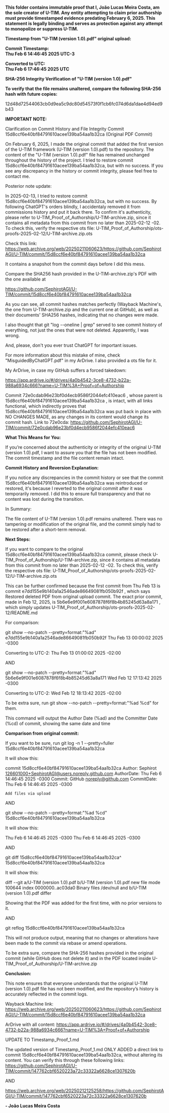 **This folder contains immutable proof that I, João Lucas Meira Costa, am the sole creator of U-TIM.
Any entity attempting to claim prior authorship must provide timestamped evidence predating February 6, 2025.
This statement is legally binding and serves as protection against any attempt to monopolize or suppress U-TIM.**

**Timestamp from "U-TIM (version 1.0).pdf" original upload:**

**Commit Timestamp:**  
**Thu Feb 6 14:46:45 2025 UTC-3**

**Converted to UTC:**  
**Thu Feb 6 17:46:45 2025 UTC**

**SHA-256 Integrity Verification of "U-TIM (version 1.0).pdf"**

**To verify that the file remains unaltered, compare the following SHA-256 hash with future copies:**

12d48d72544063cb0d9ea5c9dc80d54573f0f1cb6fc074d6da1dae4d94ed9b43

**IMPORTANT NOTE:** 

Clarification on Commit History and File Integrity
Commit 15d8ccf6e40bf84791610acee139ba54aa1b32ca (Original PDF Commit)

  On February 6, 2025, I made the original commit that added the first version of the U-TIM framework (U-TIM (version 1.0).pdf) to the repository.
  The content of the "U-TIM (version 1.0).pdf" file has remained unchanged throughout the history of the project.
  I tried to restore commit 15d8ccf6e40bf84791610acee139ba54aa1b32ca, but with no success. If you see any discrepancy in the history or commit integrity, please feel free to contact me.

  Posterior note update:

In 2025-02-13, I tried to restore commit 15d8ccf6e40bf84791610acee139ba54aa1b32ca, but with no success. By following ChatGPT's orders blindly, I accidentaly removed it from commissions history and put it back there. To confirm it's authenticity, please refer to U-TIM_Proof_of_Authorship/U-TIM-archive.zip, since it contains all metadata from this commit from no later than 2025-02-12 -02. To check this, verify the respective ots file: U-TIM_Proof_of_Authorship/ots-proofs-2025-02-12/U-TIM-archive.zip.ots

Check this link: https://web.archive.org/web/20250211060623/https://github.com/SephirotAGI/U-TIM/commit/15d8ccf6e40bf84791610acee139ba54aa1b32ca

It contains a snapshot from the commit days before I did this mess.

Compare the SHA256 hash provided in the U-TIM-archive.zip's PDF with the one available at

https://github.com/SephirotAGI/U-TIM/commit/15d8ccf6e40bf84791610acee139ba54aa1b32ca

As you can see, all commit hashes matches perfectly (Wayback Machine's, the one from U-TIM-archive.zip and the current one at GitHub), as well as their documents' SHA256 hashes, indicating that no changes were made.

I also thought that git "log --oneline | grep" served to see commit history of everything, not just the ones that were not deleted. Apparently, I was wrong.

And, please, don't you ever trust ChatGPT for important issues.

For more information about this mistake of mine, check "MisguidedByChatGPT.pdf" in my ArDrive. I also provided a ots file for it.

My ArDrive, in case my GitHub suffers a forced takedown:

https://app.ardrive.io/#/drives/4a0b4542-3ce8-4732-b22a-988a6934c666?name=U-TIM%3A+Proof+of+Authorship

Commit 72e0cdab96e23bf0d4ecb9586f2044efc410eac6 , whose parent is 15d8ccf6e40bf84791610acee139ba54aa1b32ca , is intact, with all links functional, which indirectly proves that 15d8ccf6e40bf84791610acee139ba54aa1b32ca was put back in place with NO CHANGES MADE, as any changes in its content would change its commit hash. Link to 72e0cda: https://github.com/SephirotAGI/U-TIM/commit/72e0cdab96e23bf0d4ecb9586f2044efc410eac6

**What This Means for You:**

  If you’re concerned about the authenticity or integrity of the original U-TIM (version 1.0).pdf, I want to assure you that the file has not been modified. The commit timestamp and the file content remain intact.

**Commit History and Reversion Explanation:**

If you notice any discrepancies in the commit history or see that the commit 15d8ccf6e40bf84791610acee139ba54aa1b32ca was reintroduced or restored, it's because I reverted to the original commit after it was temporarily removed. I did this to ensure full transparency and that no content was lost during the transition.

In Summary:

  The file content of U-TIM (version 1.0).pdf remains unaltered.
  There was no tampering or modification of the original file, and the commit simply had to be restored after a short-term removal.

**Next Steps:**

If you want to compare to the original 15d8ccf6e40bf84791610acee139ba54aa1b32ca commit, please check U-TIM_Proof_of_Authorship/U-TIM-archive.zip, since it contains all metadata from this commit from no later than 2025-02-12 -02. To check this, verify the respective ots file: U-TIM_Proof_of_Authorship/ots-proofs-2025-02-12/U-TIM-archive.zip.ots

This can be further confirmed because the first commit from Thu Feb 13 is commit e7dd155e9b140a1a2546ade86649081fb050b92f , which says Restored deleted PDF from original upload commit. The exact prior commit, made  in  Feb 12, 2025, is 5b6e6e9f001e6087878f6f8b4b85245d63a8a171 , which simply updates U-TIM_Proof_of_Authorship/ots-proofs-2025-02-12/README.md

For comparison:

git show --no-patch --pretty=format:"%ad" e7dd155e9b140a1a2546ade86649081fb050b92f
Thu Feb 13 00:00:02 2025 -0300

Converting to UTC-2: Thu Feb 13 01:00:02 2025 -02:00

AND

git show --no-patch --pretty=format:"%ad" 5b6e6e9f001e6087878f6f8b4b85245d63a8a171
Wed Feb 12 17:13:42 2025 -0300

Converting to UTC-2: Wed Feb 12 18:13:42 2025 -02:00

To be extra sure, run git show --no-patch --pretty=format:"%ad %cd" <commit-hash> for them.

This command will output the Author Date (%ad) and the Committer Date (%cd) of commit, showing the same date and time


**Comparison from original commit:**

If you want to be sure, run git log -n 1 --pretty=fuller 15d8ccf6e40bf84791610acee139ba54aa1b32ca

It will show this:

commit 15d8ccf6e40bf84791610acee139ba54aa1b32ca
Author:     Sephirot <126601000+SephirotAGI@users.noreply.github.com>
AuthorDate: Thu Feb 6 14:46:45 2025 -0300
Commit:     GitHub <noreply@github.com>
CommitDate: Thu Feb 6 14:46:45 2025 -0300

    Add files via upload

AND

git show --no-patch --pretty=format:"%ad %cd" 15d8ccf6e40bf84791610acee139ba54aa1b32ca

It will show this:

Thu Feb 6 14:46:45 2025 -0300 Thu Feb 6 14:46:45 2025 -0300

AND 

git diff 15d8ccf6e40bf84791610acee139ba54aa1b32ca^ 15d8ccf6e40bf84791610acee139ba54aa1b32ca

It will show this:

diff --git a/U-TIM (version 1.0).pdf b/U-TIM (version 1.0).pdf
new file mode 100644
index 0000000..ac03da0
Binary files /dev/null and b/U-TIM (version 1.0).pdf differ

Showing that the PDF was added for the first time, with no prior versions to it.

AND

git reflog 15d8ccf6e40bf84791610acee139ba54aa1b32ca

This will not produce output, meaning that no changes or alterations have been made to the commit via rebase or amend operations.

To be extra sure, compare the SHA-256 hashes provided in the original commit (while GitHub does not delete it) and in the PDF located inside U-TIM_Proof_of_Authorship/U-TIM-archive.zip

**Conclusion:**

This note ensures that everyone understands that the original U-TIM (version 1.0).pdf file has not been modified, and the repository’s history is accurately reflected in the commit logs.

Wayback Machine link: https://web.archive.org/web/20250211060623/https://github.com/SephirotAGI/U-TIM/commit/15d8ccf6e40bf84791610acee139ba54aa1b32ca

ArDrive with all content: https://app.ardrive.io/#/drives/4a0b4542-3ce8-4732-b22a-988a6934c666?name=U-TIM%3A+Proof+of+Authorship

UPDATE TO Timestamp_Proof_1.md

The updated version of Timestamp_Proof_1.md ONLY ADDED a direct link to commit 15d8ccf6e40bf84791610acee139ba54aa1b32ca, without altering its content. You can verify this through these following links:
https://github.com/SephirotAGI/U-TIM/commit/147762cbf6520223a72c33322a6628ce1307620b

AND 

https://web.archive.org/web/20250212125258/https://github.com/SephirotAGI/U-TIM/commit/147762cbf6520223a72c33322a6628ce1307620b

**- João Lucas Meira Costa**

